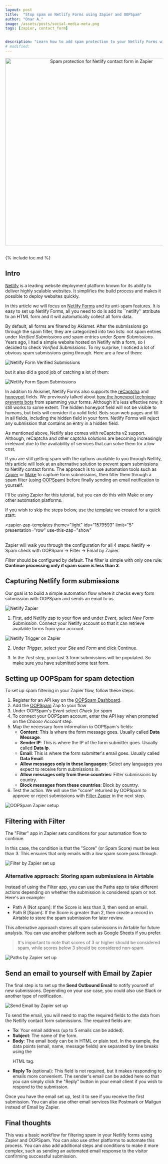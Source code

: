 ```yaml
---
layout: post
title:  "Stop spam on Netlify Forms using Zapier and OOPSpam"
author: "Onar A."
image: /assets/posts/social-media-meta.png
tags: [zapier, contact_form]


description: "Learn how to add spam protection to your Netlify Forms without reCaptcha"
# modified: 
---
```

<center>
<a href="https://zapier.com/apps/email/integrations/netlify/1579593/spam-check-new-netlify-contact-form-submissions-with-oopspam-and-send-outbound-emails">
<img width="600" alt="Spam protection for Netlify contact form in Zapier" src="/blog/assets/posts/netlify/overall-setup.png">
</a>
</center>
<br/>

<script type="module" src="https://cdn.zapier.com/packages/partner-sdk/v0/zapier-elements/zapier-elements.esm.js"></script>
<link rel="stylesheet" href="https://cdn.zapier.com/packages/partner-sdk/v0/zapier-elements/zapier-elements.css"/>

{% include toc.md %}

## Intro

[Netlify](https://netlify.com/) is a leading website deployment platform known for its ability to deliver highly scalable websites. It simplifies the build process and makes it possible to deploy websites quickly. 

In this article we will focus on [Netlify Forms](https://www.netlify.com/platform/core/forms/) and its anti-spam features. It is easy to set up Netlify Forms, all you need to do is add its ``netlify'' attribute to an HTML form and it will automatically collect all form data.

By default, all forms are filtered by Akismet. After the submissions go through the spam filter, they are categorized into two lists: not spam entries under _Verified Submissions_ and spam entries under _Spam Submissions_.  Years ago, I had a simple website hosted on Netlify with a form, so I decided to check _Verified Submissions_. To my surprise, I noticed a lot of obvious spam submissions going through. Here are a few of them:

![Netlify Form Verified Submissions](/blog/assets/posts/netlify/verified-submissions.png "Netlify Form Verified Submissions")

but it also did a good job of catching a lot of them:

![Netlify Form Spam Submissions](/blog/assets/posts/netlify/spam-submissions.png "Netlify Form Spam Submissions")

In addition to Akismet, Netlify Forms also supports the [reCaptcha](https://docs.netlify.com/forms/spam-filters/#recaptcha-2-challenge) and [honeypot](https://docs.netlify.com/forms/spam-filters/#honeypot-field) fields. We previously talked about [how the honeypot technique prevents bots](https://www.oopspam.com/blog/ways-to-stop-spam#honeypot-filter-spam-with-a-hidden-field) from spamming your forms. Although it's less effective now, it still works to some extent.
The hidden honeypot field will not be visible to humans, but bots will consider it a valid field. Bots scan web pages and fill in all fields, including the hidden field in your form. Netlify Forms will reject any submission that contains an entry in a hidden field.

As mentioned above, Netlify also comes with reCaptcha v2 support. Although, reCaptcha and other captcha solutions are becoming increasingly irrelevant due to the availability of services that can solve them for a low cost.

If you are still getting spam with the options available to you through Netlify, this article will look at an alternative solution to prevent spam submissions to Netlify contact forms. The approach is to use automation tools such as [Zapier](https://zapier.com/) or [Make](https://www.make.com) to capture form submissions, then filter them through a spam filter (using [OOPSpam](https://www.oopspam.com/)) before finally sending an email notification to yourself.

I'll be using Zapier for this tutorial, but you can do this with Make or any other automation platforms.

If you wish to skip the steps below, use [the template](https://zapier.com/apps/email/integrations/netlify/1579593/spam-check-new-netlify-contact-form-submissions-with-oopspam-and-send-outbound-emails) we created for a quick start:

<zapier-zap-templates
  theme="light"
  ids="1579593"
  limit="5"
  presentation="row"
  use-this-zap="show"
></zapier-zap-templates>

<br>
Zapier will walk you through the configuration for all 4 steps: Netlify -> Spam check with OOPSpam -> Filter -> Email by Zapier.

_Filter_ should be configured by default. The filter is simple with only one rule: **Continue processing only if spam score is less than 3**.

## Capturing Netlify form submissions

Our goal is to build a simple automation flow where it checks every form submission with OOPSpam and sends an email to us.

![Netlify Zapier](/blog/assets/posts/netlify/netlify-zapier.png "Netlify Zapier")

1. First, add Netlify zap to your flow and under _Event_, select _New Form Submission_. Connect your Netlify account so that it can retrieve available forms from your account.

![Netlify Trigger on Zapier](/blog/assets/posts/netlify/Netlify-Trigger.png "[Netlify Trigger on Zapier")

2. Under _Trigger_, select your _Site_ and _Form_ and click Continue.

3. In the _Test_ step, your last 3 form submissions will be populated. So make sure you have submitted some test form.

## Setting up OOPSpam for spam detection

To set up spam filtering in your Zapier flow, follow these steps:

1. Register for an API key on the [OOPSpam Dashboard](https://app.oopspam.com/).
2. Add the [OOPSpam](https://zapier.com/apps/oopspam/integrations) Zap to your flow
3. Under OOPSpam's _Event_ select _Check for spam_
2. To connect your OOPSpam account, enter the API key when prompted on the _Choose Account_ step.
3. Map the necessary form information to OOPSpam's fields:
    - **Content**: This is where the form message goes. Usually called **Data Message**.
    - **Sender IP**:  This is where the IP of the form submitter goes. Usually called **Data Ip**.
    - **Email**: This is where the form submitter's email goes. Usually called **Data Email**.
    - **Allow messages only in these languages**: Select any languages you expect to receive form submissions in.
    - **Allow messages only from these countries**: Filter submissions by country.
    - **Block messages from these countries**: Block by country.
4. Test the action. We will use the "score" returned by OOPSpam to approve or reject submissions with [Filter Zapier](https://zapier.com/blog/filter-by-zapier-guide/) in the next step.

![OOPSpam Zapier setup](/blog/assets/posts/netlify/oopspam-zapier.png "OOPSpam Zapier setup")


## Filtering with Filter

The "Filter" app in Zapier sets conditions for your automation flow to continue.

In this case, the condition is that the "Score" (or Spam Score) must be less than 3. This ensures that only emails with a low spam score pass through.

![Filter by Zapier set up](/blog/assets/posts/webflow-contact-form/filter-zapier.gif "Filter by Zapier set up")

### Alternative approach: Storing spam submissions in Airtable

Instead of using the Filter app, you can use the Paths app to take different actions depending on whether the submission is considered spam or not. Here's an example:

- Path A [Not spam]: If the Score is less than 3, then send an email.
- Path B [Spam]: If the Score is greater than 2, then create a record in Airtable to store the spam submission for later review.

This alternative approach stores all spam submissions in Airtable for future analysis. You can use another platform such as Google Sheets if you prefer.

> It's important to note that scores of 3 or higher should be considered spam, while scores below 3 should be considered non-spam.

![Paths by Zapier set up](/blog/assets/posts/netlify/paths-zapier.png "Paths by Zapier set up")

## Send an email to yourself with Email by Zapier

The final step is to set up the **Send Outbound Email** to notify yourself of new submissions. Depending on your use case, you could also use Slack or another type of notification.

![Send Email by Zapier set up](/blog/assets/posts/netlify/sendemail-zapier.png "Send Email by Zapier set up")

To send the email, you will need to map the required fields to the data from the Netlify contact form submissions. The required fields are:

- **To**: Your email address (up to 5 emails can be added).
- **Subject**: The name of the form.
- **Body**: The email body can be in HTML or plain text. In the example, the data points (email, name, message fields) are separated by line breaks using the <p> HTML tag.
- **Reply To** (optional): This field is not required, but it makes responding to emails more convenient. The sender's email can be added here so that you can simply click the "Reply" button in your email client if you wish to respond to the submission.

Once you have the email set up, test it to see if you receive the first submission. You can also use other email services like Postmark or Mailgun instead of Email by Zapier.

## Final thoughts

This was a basic workflow for filtering spam in your Netlify forms using Zapier and OOPSpam. You can also use other platforms to automate this process. You can also add additional steps and conditions to make it more complex, such as sending an automated email response to the visitor confirming successful submission.